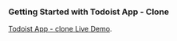 ### Getting Started with Todoist App - Clone

[Todoist App - clone Live Demo](https://github.com/parabneil/Todoist-clone).
